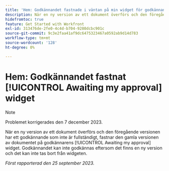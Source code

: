 ```yaml
---
title: 'Hem: Godkännandet fastnade i väntan på min widget för godkännande'
description: När en ny version av ett dokument överförs och den föregående versionen har ett godkännande som inte är fullständigt, fastnar den gamla versionen av dokumentet på godkännarens väntande widget för godkännande. Godkännandet kan inte godkännas eftersom det finns en ny version och det kan inte tas bort från widgeten.
hidefromtoc: true
feature: Get Started with Workfront
exl-id: 313476de-2fe0-4c4d-b704-9280dcbc901c
source-git-commit: 9c3e2faa41af9dc6475323467a0592ab9d14d783
workflow-type: tm+mt
source-wordcount: '128'
ht-degree: 0%

---
```


# Hem: Godkännandet fastnat [!UICONTROL Awaiting my approval] widget

<!--on WF and WFP TOCs-->

>[!NOTE]
>
>Problemet korrigerades den 7 december 2023.

När en ny version av ett dokument överförs och den föregående versionen har ett godkännande som inte är fullständigt, fastnar den gamla versionen av dokumentet på godkännarens [!UICONTROL Awaiting my approval] widget. Godkännandet kan inte godkännas eftersom det finns en ny version och det kan inte tas bort från widgeten.

_Först rapporterad den 25 september 2023._
